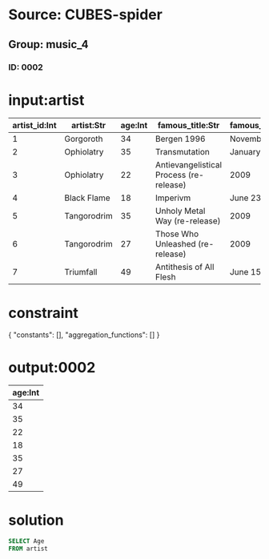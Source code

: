 # Source: CUBES-spider
## Group: music_4
### ID: 0002

# input:artist

| artist_id:Int | artist:Str | age:Int | famous_title:Str | famous_release_date:Str |
|---|---|---|---|---|
| 1 | Gorgoroth | 34 | Bergen 1996 | November 2007 |
| 2 | Ophiolatry | 35 | Transmutation | January 21, 2008 |
| 3 | Ophiolatry | 22 | Antievangelistical Process (re-release) | 2009 |
| 4 | Black Flame | 18 | Imperivm | June 23, 2008 |
| 5 | Tangorodrim | 35 | Unholy Metal Way (re-release) | 2009 |
| 6 | Tangorodrim | 27 | Those Who Unleashed (re-release) | 2009 |
| 7 | Triumfall | 49 | Antithesis of All Flesh | June 15, 2009 |

# constraint

{
  "constants": [],
  "aggregation_functions": []
}

# output:0002

| age:Int |
|---|
| 34 |
| 35 |
| 22 |
| 18 |
| 35 |
| 27 |
| 49 |

# solution

```sql
SELECT Age
FROM artist
```
